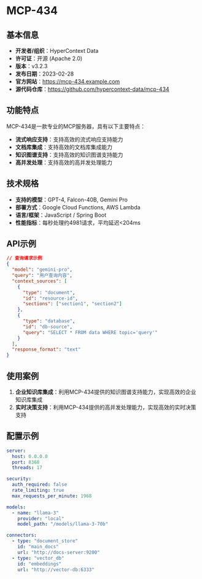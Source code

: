 # MCP-434

## 基本信息

- **开发者/组织**：HyperContext Data
- **许可证**：开源 (Apache 2.0)
- **版本**：v3.2.3
- **发布日期**：2023-02-28
- **官方网站**：https://mcp-434.example.com
- **源代码仓库**：https://github.com/hypercontext-data/mcp-434

## 功能特点

MCP-434是一款专业的MCP服务器，具有以下主要特点：

- **流式响应支持**：支持高效的流式响应支持能力
- **文档库集成**：支持高效的文档库集成能力
- **知识图谱支持**：支持高效的知识图谱支持能力
- **高并发处理**：支持高效的高并发处理能力


## 技术规格

- **支持的模型**：GPT-4, Falcon-40B, Gemini Pro
- **部署方式**：Google Cloud Functions, AWS Lambda
- **语言/框架**：JavaScript / Spring Boot
- **性能指标**：每秒处理约4981请求，平均延迟<204ms

## API示例

```json
// 查询请求示例
{
  "model": "gemini-pro",
  "query": "用户查询内容",
  "context_sources": [
    {
      "type": "document",
      "id": "resource-id",
      "sections": ["section1", "section2"]
    },
    {
      "type": "database",
      "id": "db-source",
      "query": "SELECT * FROM data WHERE topic='query'"
    }
  ],
  "response_format": "text"
}
```

## 使用案例

1. **企业知识库集成**：利用MCP-434提供的知识图谱支持能力，实现高效的企业知识库集成
2. **实时决策支持**：利用MCP-434提供的高并发处理能力，实现高效的实时决策支持


## 配置示例

```yaml
server:
  host: 0.0.0.0
  port: 8368
  threads: 17

security:
  auth_required: false
  rate_limiting: true
  max_requests_per_minute: 1968

models:
  - name: "llama-3"
    provider: "local"
    model_path: "/models/llama-3-70b"

connectors:
  - type: "document_store"
    id: "main_docs"
    url: "http://docs-server:9200"
  - type: "vector_db"
    id: "embeddings"
    url: "http://vector-db:6333"
```